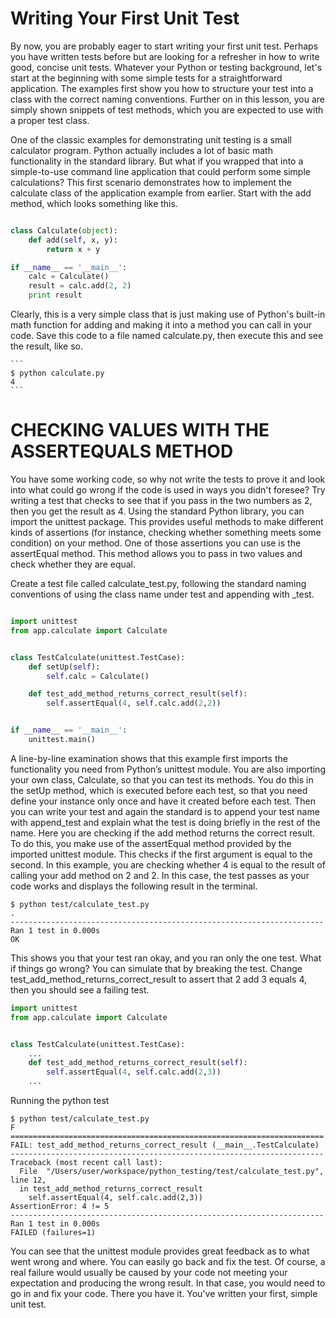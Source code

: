# Writing Your First Unit Test
By now, you are probably eager to start writing your first unit test. Perhaps you have written tests before but are looking for a refresher in how to write good, concise unit tests. Whatever your Python or testing background, let's start at the beginning with some simple tests for a straightforward application. The examples first show you how to structure your test into a class with the correct naming conventions. Further on in this lesson, you are simply shown snippets of test methods, which you are expected to use with a proper test class.

One of the classic examples for demonstrating unit testing is a small calculator program. Python actually includes a lot of basic math functionality in the standard library. But what if you wrapped that into a simple-to-use command line application that could perform some simple calculations? This first scenario demonstrates how to implement the calculate class of the application example from earlier. Start with the add method, which looks something like this.

```python

class Calculate(object):
    def add(self, x, y):
        return x + y

if __name__ == '__main__':
    calc = Calculate()
    result = calc.add(2, 2)
    print result
  ```
   
   Clearly, this is a very simple class that is just making use of Python's built-in math function for adding and making it into a method you can call in your code. Save this code to a file named calculate.py, then execute this and see the result, like so.
    
    ```
    $ python calculate.py
    4
    ```
   
   # CHECKING VALUES WITH THE ASSERTEQUALS METHOD
You have some working code, so why not write the tests to prove it and look into what could go wrong if the code is used in ways you didn't foresee? Try writing a test that checks to see that if you pass in the two numbers as 2, then you get the result as 4. Using the standard Python library, you can import the unittest package. This provides useful methods to make different kinds of assertions (for instance, checking whether something meets some condition) on your method. One of those assertions you can use is the assertEqual method. This method allows you to pass in two values and check whether they are equal.

Create a test file called calculate_test.py, following the standard naming conventions of using the class name under test and appending with _test.

```python

import unittest
from app.calculate import Calculate


class TestCalculate(unittest.TestCase):
    def setUp(self):
        self.calc = Calculate()

    def test_add_method_returns_correct_result(self):
        self.assertEqual(4, self.calc.add(2,2))


if __name__ == '__main__':
    unittest.main()
```

A line-by-line examination shows that this example first imports the functionality you need from Python’s unittest module. You are also importing your own class, Calculate, so that you can test its methods. You do this in the setUp method, which is executed before each test, so that you need define your instance only once and have it created before each test. Then you can write your test and again the standard is to append your test name with append_test and explain what the test is doing briefly in the rest of the name. Here you are checking if the add method returns the correct result. To do this, you make use of the assertEqual method provided by the imported unittest module. This checks if the first argument is equal to the second. In this example, you are checking whether 4 is equal to the result of calling your add method on 2 and 2. In this case, the test passes as your code works and displays the following result in the terminal.


```
$ python test/calculate_test.py
.
----------------------------------------------------------------------
Ran 1 test in 0.000s
OK
```

This shows you that your test ran okay, and you ran only the one test. What if things go wrong? You can simulate that by breaking the test. Change test_add_method_returns_correct_result to assert that 2 add 3 equals 4, then you should see a failing test.

```python
import unittest
from app.calculate import Calculate


class TestCalculate(unittest.TestCase):
    ...
    def test_add_method_returns_correct_result(self):
        self.assertEqual(4, self.calc.add(2,3))
    ...

```

Running the python test

```
$ python test/calculate_test.py
F
======================================================================
FAIL: test_add_method_returns_correct_result (__main__.TestCalculate)
----------------------------------------------------------------------
Traceback (most recent call last):
  File  "/Users/user/workspace/python_testing/test/calculate_test.py", line 12, 
  in test_add_method_returns_correct_result
    self.assertEqual(4, self.calc.add(2,3))
AssertionError: 4 != 5
----------------------------------------------------------------------
Ran 1 test in 0.000s
FAILED (failures=1)
```
You can see that the unittest module provides great feedback as to what went wrong and where. You can easily go back and fix the test. Of course, a real failure would usually be caused by your code not meeting your expectation and producing the wrong result. In that case, you would need to go in and fix your code. There you have it. You've written your first, simple unit test.





